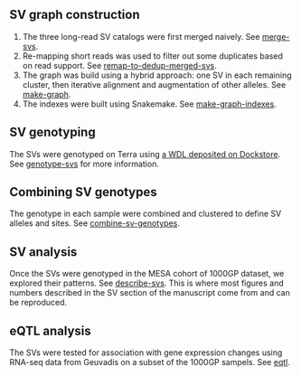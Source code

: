## SV graph construction

1. The three long-read SV catalogs were first merged naively. See [merge-svs](merge-svs).
1. Re-mapping short reads was used to filter out some duplicates based on read support. See [remap-to-dedup-merged-svs](remap-to-dedup-merged-svs).
1. The graph was build using a hybrid approach: one SV in each remaining cluster, then iterative alignment and augmentation of other alleles. See [make-graph](make-graph).
1. The indexes were built using Snakemake. See [make-graph-indexes](make-graph-indexes).

## SV genotyping

The SVs were genotyped on Terra using [a WDL deposited on Dockstore](https://dockstore.org/workflows/github.com/vgteam/vg_wdl/vg_mapgaffe_call_sv_cram:sv-giraffe-paper?tab=info).
See [genotype-svs](genotype-svs) for more information.

## Combining SV genotypes

The genotype in each sample were combined and clustered to define SV alleles and sites.
See [combine-sv-genotypes](combine-sv-genotypes).

## SV analysis

Once the SVs were genotyped in the MESA cohort of 1000GP dataset, we explored their patterns. 
See [describe-svs](describe-svs/README.md).
This is where most figures and numbers described in the SV section of the manuscript come from and can be reproduced.

## eQTL analysis

The SVs were tested for association with gene expression changes using RNA-seq data from Geuvadis on a subset of the 1000GP sampels.
See [eqtl](eqtl/README.md).
